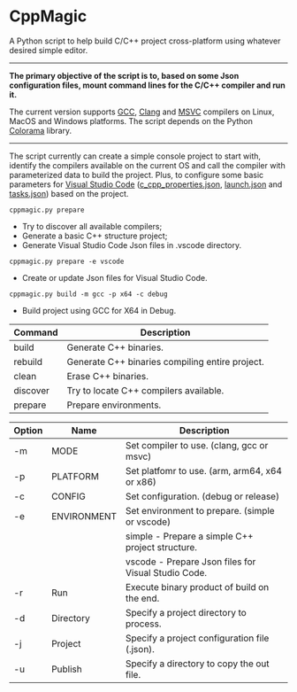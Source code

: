 # CppMagic
A Python script to help build C/C++ project cross-platform using whatever desired simple editor.

---

**The primary objective of the script is to, based on some Json configuration files, mount command lines for the C/C++ compiler and run it.**

The current version supports [GCC](https://gcc.gnu.org/onlinedocs/gcc/Option-Summary.html), [Clang](https://clang.llvm.org/) and [MSVC](https://learn.microsoft.com/en-us/cpp/build/reference/compiler-options-listed-by-category) compilers on Linux, MacOS and Windows platforms.
The script depends on the Python [Colorama](https://pypi.org/project/colorama/) library.

---

The script currently can create a simple console project to start with, identify the compilers available on the current OS and call the compiler with parameterized data to build the project. Plus, to configure some basic parameters for [Visual Studio Code](https://code.visualstudio.com/) ([c_cpp_properties.json](https://code.visualstudio.com/docs/cpp/c-cpp-properties-schema-reference), [launch.json](https://code.visualstudio.com/docs/cpp/launch-json-reference) and [tasks.json](https://code.visualstudio.com/docs/editor/tasks)) based on the project.


`cppmagic.py prepare`
 - Try to discover all available compilers;
 - Generate a basic C++ structure project;
 - Generate Visual Studio Code Json files in .vscode directory.

`cppmagic.py prepare -e vscode`
 - Create or update Json files for Visual Studio Code.

`cppmagic.py build -m gcc -p x64 -c debug`
 - Build project using GCC for X64 in Debug.

|Command|Description|
|---|---|
|build|Generate C++ binaries.|
|rebuild|Generate C++ binaries compiling entire project.|
|clean|Erase C++ binaries.|
|discover|Try to locate C++ compilers available.|
|prepare|Prepare environments.|

|Option|Name|Description|
|---|---|---|
|-m|MODE|Set compiler to use. (clang, gcc or msvc)|
|-p|PLATFORM|Set platfomr to use. (arm, arm64, x64 or x86)|
|-c|CONFIG|Set configuration. (debug or release)|
|-e|ENVIRONMENT|Set environment to prepare. (simple or vscode)|
|||simple   - Prepare a simple C++ project structure.|
|||vscode   - Prepare Json files for Visual Studio Code.|
|-r|Run|Execute binary product of build on the end.|
|-d|Directory|Specify a project directory to process.|
|-j|Project|Specify a project configuration file (.json).|
|-u|Publish|Specify a directory to copy the out file.|
